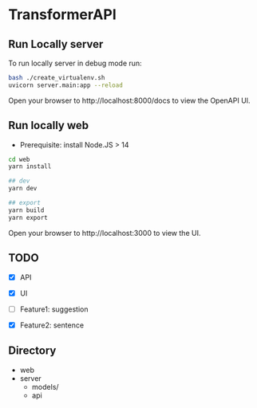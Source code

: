 # TransformerAPI

## Run Locally server
To run locally server in debug mode run:

``` bash
bash ./create_virtualenv.sh
uvicorn server.main:app --reload
```
Open your browser to http://localhost:8000/docs to view the OpenAPI UI.

## Run locally web

 * Prerequisite: install Node.JS > 14

``` bash
cd web
yarn install

## dev
yarn dev

## export 
yarn build
yarn export
```

Open your browser to http://localhost:3000 to view the UI.

## TODO
- [x] API
- [x] UI
- [ ] Feature1: suggestion
- [x] Feature2: sentence


## Directory

- web
- server
  - models/
  - api
